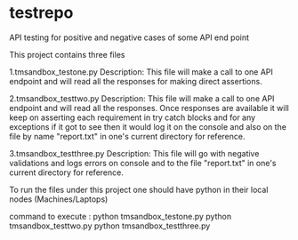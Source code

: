 # testrepo
API testing for positive and negative cases of some API end point

This project contains three files

1.tmsandbox_testone.py
Description:
This file will make a call to one API endpoint and will read all the responses for making direct assertions.

2.tmsandbox_testtwo.py
Description:
This file will make a call to one API endpoint and will read all the responses.
Once responses are available it will keep on asserting each requirement in try catch blocks and for any exceptions if it got to see then it would log it on the console and also on the file by name "report.txt" in one's current directory for reference.

3.tmsandbox_testthree.py
Description:
This file will go with negative validations and logs errors on console and to the file "report.txt" in one's current directory for reference.



To run the files under this project one should have python in their local nodes (Machines/Laptops)

command to execute :
python tmsandbox_testone.py
python tmsandbox_testtwo.py
python tmsandbox_testthree.py


